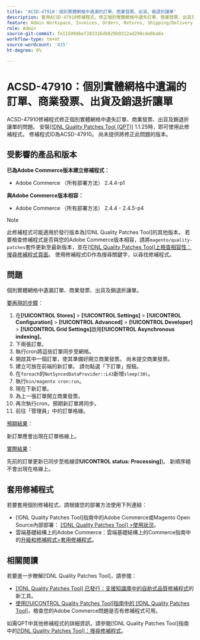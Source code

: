 ```yaml
---
title: 'ACSD-47910：個別實體網格中遺漏的訂單、商業發票、出貨、銷退折讓單'
description: 套用ACSD-47910修補程式，修正個別實體網格中遺失訂單、商業發票、出貨及銷退折讓單的Adobe Commerce問題。
feature: Admin Workspace, Invoices, Orders, Returns, Shipping/Delivery
role: Admin
source-git-commit: fe11599dbef283326db029b0312ad290cde0ba0a
workflow-type: tm+mt
source-wordcount: '415'
ht-degree: 0%

---
```


# ACSD-47910：個別實體網格中遺漏的訂單、商業發票、出貨及銷退折讓單

ACSD-47910修補程式修正個別實體網格中遺失訂單、商業發票、出貨及銷退折讓單的問題。 安裝[[!DNL Quality Patches Tool (QPT)]](https://experienceleague.adobe.com/en/docs/commerce-knowledge-base/kb/announcements/commerce-announcements/magento-quality-patches-released-new-tool-to-self-serve-quality-patches) 1.1.25時，即可使用此修補程式。 修補程式ID為ACSD-47910。 尚未提供將修正此問題的版本。

## 受影響的產品和版本

**已為Adobe Commerce版本建立修補程式：**
* Adobe Commerce （所有部署方法） 2.4.4-p1

**與Adobe Commerce版本相容：**
* Adobe Commerce （所有部署方法） 2.4.4 - 2.4.5-p4

>[!NOTE]
>
>此修補程式可能適用於發行版本為[!DNL Quality Patches Tool]的其他版本。 若要檢查修補程式是否與您的Adobe Commerce版本相容，請將`magento/quality-patches`套件更新至最新版本，並在[[!DNL Quality Patches Tool]上檢查相容性：搜尋修補程式頁面](https://experienceleague.adobe.com/tools/commerce-quality-patches/index.html)。 使用修補程式ID作為搜尋關鍵字，以尋找修補程式。

## 問題

個別實體網格中遺漏訂單、商業發票、出貨及銷退折讓單。

<u>要再現的步驟</u>：

1. 在&#x200B;**[!UICONTROL Stores]** > **[!UICONTROL Settings]** > **[!UICONTROL Configuration]** > **[!UICONTROL Advanced]** > **[!UICONTROL Developer]** > **[!UICONTROL Grid Settings]**&#x200B;啟用&#x200B;**[!UICONTROL Asynchronous indexing]**。
1. 下兩張訂單。
1. 執行cron將這些訂單同步至網格。
1. 開啟其中一個訂單，使其準備好開立商業發票。 尚未提交商業發票。
1. 建立可放在前端的新訂單。 請勿點選「下訂單」按鈕。
1. 在`foreach`的`NotSyncedDataProvider::L43`新增`sleep(30)`。
1. 執行`bin/magento cron:run`。
1. 現在下新訂單。
1. 為上一張訂單開立商業發票。
1. 再次執行cron，預期新訂單將同步。
1. 前往「管理員」中的訂單格線。

<u>預期結果</u>：

新訂單應會出現在訂單格線上。

<u>實際結果</u>：

先前的訂單更新已同步至格線(**[!UICONTROL status: Processing]**)。 新順序絕不會出現在格線上。

## 套用修補程式

若要套用個別修補程式，請根據您的部署方法使用下列連結：

* [!DNL Quality Patches Tool]指南中的Adobe Commerce或Magento Open Source內部部署： [[!DNL Quality Patches Tool] >使用狀況](/help/tools/quality-patches-tool/usage.md)。
* 雲端基礎結構上的Adobe Commerce：雲端基礎結構上的Commerce指南中的[升級和修補程式>套用修補程式](https://experienceleague.adobe.com/docs/commerce-cloud-service/user-guide/develop/upgrade/apply-patches.html)。

## 相關閱讀

若要進一步瞭解[!DNL Quality Patches Tool]，請參閱：

* [[!DNL Quality Patches Tool] 已發行：支援知識庫中的自助式品質修補程式](https://experienceleague.adobe.com/en/docs/commerce-knowledge-base/kb/announcements/commerce-announcements/magento-quality-patches-released-new-tool-to-self-serve-quality-patches)的新工具。
* [使用[!UICONTROL Quality Patches Tool]指南中的 [!DNL Quality Patches Tool]](/help/tools/quality-patches-tool/patches-available-in-qpt/check-patch-for-magento-issue-with-magento-quality-patches.md)，檢查您的Adobe Commerce問題是否有修補程式可用。


如需QPT中其他修補程式的詳細資訊，請參閱[!DNL Quality Patches Tool]指南中的[[!DNL Quality Patches Tool]：搜尋修補程式](https://experienceleague.adobe.com/tools/commerce-quality-patches/index.html)。
